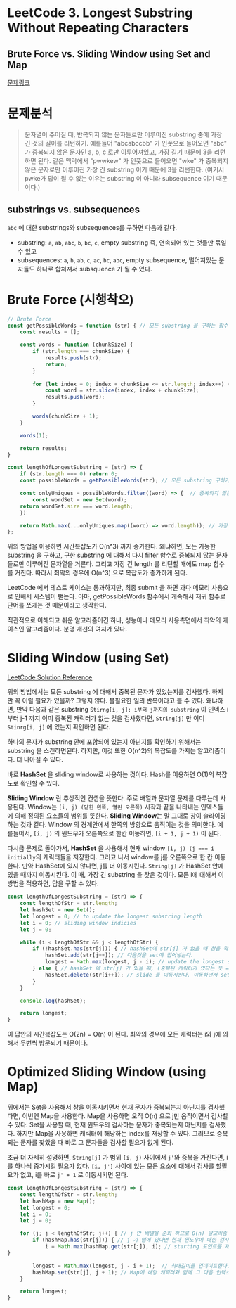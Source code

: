 # LeetCode 3. Longest Substring Without Repeating Characters
## Brute Force vs. Sliding Window using Set and Map

[문제링크](https://leetcode.com/problems/longest-substring-without-repeating-characters/solution/)

# 문제분석
> 문자열이 주어질 때, 반복되지 않는 문자들로만 이루어진 substring 중에 가장 긴 것의 길이를 리턴하기. 예를들어 "abcabccbb" 가 인풋으로 들어오면 "abc" 가 중복되지 않은 문자인 a, b, c 로만 이루어져있고, 가장 길기 때문에 3을 리턴하면 된다. 같은 맥락에서 "pwwkew" 가 인풋으로 들어오면 "wke" 가 중복되지 않은 문자로만 이루어진 가장 긴 substring 이기 때문에 3을 리턴한다. (여기서 pwke가 답이 될 수 없는 이유는 substring 이 아니라 subsequence 이기 때문이다.)

## substrings vs. subsequences
`abc` 에 대한 substrings와 subsequences를 구하면 다음과 같다.
- substring: `a`, `ab`, `abc`, `b`, `bc`, `c`, empty substring 즉, 연속되어 있는 것들만 묶일 수 있고
- subsequences: `a`, `b`, `ab`, `c`, `ac`, `bc`, `abc`, empty subsequence, 떨어져있는 문자들도 하나로 합쳐져서 subsquence 가 될 수 있다.

# Brute Force (시행착오)
```javascript
// Brute Force
const getPossibleWords = function (str) { // 모든 substring 을 구하는 함수
	const results = [];

	const words = function (chunkSize) {
		if (str.length === chunkSize) {
			results.push(str);
			return;
		}
		
		for (let index = 0; index + chunkSize <= str.length; index++) {
			const word = str.slice(index, index + chunkSize);
			results.push(word);
		}

		words(chunkSize + 1);
	}

	words(1);

	return results;
}

const lengthOfLongestSubstring = (str) => {
	if (str.length === 0) return 0;
	const possibleWords = getPossibleWords(str); // 모든 substring 구하기

	const onlyUniques = possibleWords.filter((word) => {  // 중복되지 않는 문자들로만 이루어진 문자열 구하기
		const wordSet = new Set(word); 		
    return wordSet.size === word.length;
	})

	return Math.max(...onlyUniques.map((word) => word.length)); // 가장 긴 length 리턴하기
};
```

위의 방법을 이용하면 시간복잡도가 O(n^3) 까지 증가한다. 왜냐하면, 모든 가능한 substring 을 구하고, 구한 substring 에 대해서 다시 filter 함수로 중복되지 않는 문자들로만 이루어진 문자열을 거른다. 그리고 가장 긴 length 를 리턴할 때에도 map 함수를 거친다. 따라서 최악의 경우에 O(n^3) 으로 복잡도가 증가하게 된다.

LeetCode 에서 테스트 케이스는 통과하지만, 최종 submit 을 하면 과다 메모리 사용으로 인해서 시스템이 뻗는다. 아마, getPossibleWords 함수에서 게속해서 재귀 함수로 단어를 쪼개는 것 때문이라고 생각한다. 

직관적으로 이해되고 쉬운 알고리즘이긴 하나, 성능이나 메모리 사용측면에서 최악의 케이스인 알고리즘이다. 분명 개선의 여지가 있다. 

# Sliding Window (using Set)
[LeetCode Solution Reference](https://leetcode.com/problems/longest-substring-without-repeating-characters/solution/)

위의 방법에서는 모든 substring 에 대해서 중복된 문자가 있었는지를 검사했다. 하지만 꼭 이럴 필요가 있을까? 그렇지 않다. 불필요한 일의 반복이라고 볼 수 있다. 왜냐하면, 만약 다음과 같은 substring `Stirng[i, j]: i부터 j까지의 substring`  이 인덱스 i부터 j-1 까지 이미 중복된 캐릭터가 없는 것을 검사했다면, `String[j]` 만 이미 `Stinrg[i, j]` 에 있는지 확인하면 된다. 

하나의 문자가 substring 안에 포함되어 있는지 아닌지를 확인하기 위해서는 substring 을 스캔하면된다. 하지만, 이것 또한 O(n^2)의 복잡도를 가지는 알고리즘이다. 더 나아질 수 있다.

바로 **HashSet** 을 sliding window로 사용하는 것이다. Hash를 이용하면 O(1)의 복잡도로 확인할 수 있다.

**Sliding Window** 란 추상적인 컨셉을 뜻한다. 주로 배열과 문자열 문제를 다루는데 사용된다. Window는 `[i, j) (닫힌 왼쪽, 열린 오른쪽)` 시작과 끝을 나타내는 인덱스들에 의해 정의된 요소들의 범위를 뜻한다. **Sliding Window**는 말 그대로 창이 슬라이딩하는 것과 같다. Window 의 경계안에서 한쪽의 방향으로 움직이는 것을 의미한다. 예를들어서, `[i, j)` 의 윈도우가 오른쪽으로 한칸 이동하면, `[i + 1, j + 1)` 이 된다. 

다시금 문제로 돌아가서, **HashSet**  을 사용해서 현재 window `[i, j) (j === i initially`의 캐릭터들을 저장한다. 그러고 나서 window를 j를 오른쪽으로 한 칸 이동한다. 만약 HashSet에 있지 않다면, j를 더 이동시킨다. `String[j]` 가 HashSet 안에 있을 때까지 이동시킨다. 이 때, 가장 긴 substring 을 찾은 것이다. 모든 i에 대해서 이 방법을 적용하면, 답을 구할 수 있다. 

```javascript
const lengthOfLongestSubstring = (str) => {
	const lengthOfStr = str.length;
	let hashSet = new Set();
	let longest = 0; // to update the longest substring length
	let i = 0; // sliding window indicies 
	let j = 0;

	while (i < lengthOfStr && j < lengthOfStr) {
		if (!hashSet.has(str[j])) { // hashSet에 str[j] 가 없을 때 창을 확장시킨다.
			hashSet.add(str[j++]); // 다음것을 set에 집어넣는다.
			longest = Math.max(longest, j - i); // update the longest substring length
		} else { // hashSet 에 str[j] 가 있을 때, (중복된 캐릭터가 있다는 뜻 => 다음 substring 을 찾기 위해서 slide 이동)
			hashSet.delete(str[i++]); // slide 를 이동시킨다. 이동하면서 set에서 제거해야 현재 i위치에서 윈도우를 확장시킬 수 있다. 
		}
	}

	console.log(hashSet);

	return longest;
}
```

이 답안의 시간복잡도는 O(2n) = O(n) 이 된다. 최악의 경우에 모든 캐릭터는 i와 j에 의해서 두번씩 방문되기 때문이다. 

# Optimized Sliding Window (using Map)
위에서는 Set을 사용해서 창을 이동시키면서 현재 문자가 중복되는지 아닌지를 검사했다면, 이번엔 Map을 사용한다. Map을 사용하면 오직 O(n) 으로 j만 움직이면서 검사할 수 있다. Set을 사용할 때, 현재 윈도우의 검사하는 문자가 중복되는지 아닌지를 검사했다. 하지만 Map을 사용하면 캐릭터에 해당하는 index를 저장할 수 있다. 그러므로 중복되는 문자를 찾았을 때 바로 그 문자들을 검사할 필요가 없게 된다. 

조금 더 자세히 설명하면, `String[j]` 가 범위 `[i, j)` 사이에서 `j'`와 중복을 가진다면, i를 하나씩 증가시킬 필요가 없다. `[i, j']` 사이에 있는 모든 요소에 대해서 검사를 할필요가 없고, i를 바로 `j' + 1` 로 이동시키면 된다. 

```javascript
const lengthOfLongestSubstring = (str) => {
	const lengthOfStr = str.length;
	let hashMap = new Map();
	let longest = 0;
	let i = 0;
	let j = 0;

	for (j; j < lengthOfStr; j++) { // j 만 배열을 순회 하므로 O(n) 알고리즘
		if (hashMap.has(str[j])) { // j 가 맵에 있다면 현재 윈도우에 대한 검사를 스킵한다.
			i = Math.max(hashMap.get(str[j]), i); // starting 포인트를 재설정한다.
}

		longest = Math.max(longest, j - i + 1);  // 최대길이를 업데이트한다. 
		hashMap.set(str[j], j + 1); // Map에 해당 캐릭터와 함께 그 다음 인덱스를 저장한다. (starting 포인트 i를 이동시키기 위해서)
	}

	return longest;
}
```

